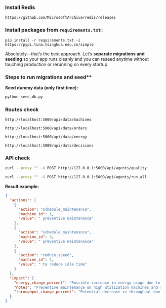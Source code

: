 ### Install Redis

```
https://github.com/MicrosoftArchive/redis/releases
```

### Install packages from `requirements.txt:`

```
pip install -r requirements.txt -i https://pypi.tuna.tsinghua.edu.cn/simple
```
Absolutely—that’s the best approach. Let’s **separate migrations and seeding** so your app runs cleanly and you can reseed anytime without touching production or rerunning on every startup.

### Steps to run migrations and seed**

**Seed dummy data (only first time):**

```bash
python seed_db.py
```

### Routes check

`http://localhost:5000/api/data/machines`

`http://localhost:5000/api/data/orders`

`http://localhost:5000/api/data/energy`

`http://localhost:5000/api/data/decisions`

### API check

```bash
curl --proxy "" -X POST http://127.0.0.1:5000/api/agents/quality
```

```bash
curl --proxy "" -X POST http://127.0.0.1:5000/api/agents/run_all
```

**Result example:**

```json
{
  "actions": [
    {
      "action": "schedule_maintenance",
      "machine_id": 1,
      "value": " preventive maintenance"
    },
    {
      "action": "schedule_maintenance",
      "machine_id": 3,
      "value": " preventive maintenance"
    },
    {
      "action": "reduce_speed",
      "machine_id": 2,
      "value": " to reduce idle time"
    }
  ],
  "impact": {
    "energy_change_percent": "Possible increase in energy usage due to high utilization",
    "notes": "Preventive maintenance on high utilization machines and reducing idle time on the milling machine to optimize energy usage and throughput.",
    "throughput_change_percent": "Potential decrease in throughput due to idle time"
  }
}
```